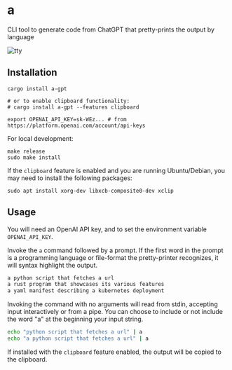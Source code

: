 # a

CLI tool to generate code from ChatGPT that pretty-prints the output by language

![tty](https://user-images.githubusercontent.com/6937171/221947920-9cf8ed65-9ead-490b-a3c3-e606012ee8ce.gif)

## Installation

```
cargo install a-gpt

# or to enable clipboard functionality:
# cargo install a-gpt --features clipboard

export OPENAI_API_KEY=sk-WEz... # from https://platform.openai.com/account/api-keys
```

For local development:
```
make release
sudo make install
```

If the `clipboard` feature is enabled and you are running Ubuntu/Debian, you may need to install the following packages:
```
sudo apt install xorg-dev libxcb-composite0-dev xclip
```

## Usage
You will need an OpenAI API key, and to set the environment variable `OPENAI_API_KEY`.

Invoke the `a` command followed by a prompt. If the first word in the prompt is a programming language or file-format the pretty-printer recognizes, it will syntax highlight the output.

```bash
a python script that fetches a url
a rust program that showcases its various features
a yaml manifest describing a kubernetes deployment
```

Invoking the command with no arguments will read from stdin, accepting input interactively or from a pipe. You can choose to include or not include the word "a" at the beginning your input string.

```bash
echo "python script that fetches a url" | a
echo "a python script that fetches a url" | a
```

If installed with the `clipboard` feature enabled, the output will be copied to the clipboard.
